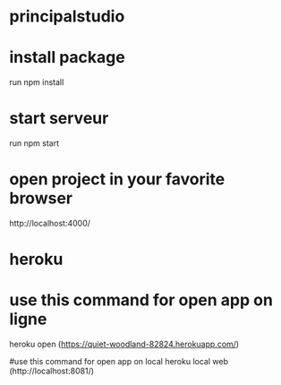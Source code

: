 # principalstudio

# install package
run npm install

# start serveur
run npm start

# open project in your favorite browser
http://localhost:4000/

# heroku
# use this command for open app on ligne
heroku open (https://quiet-woodland-82824.herokuapp.com/)

#use this command for open app on local
heroku local web (http://localhost:8081/)